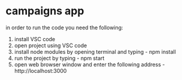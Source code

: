 # campaigns app

in order to run the code you need the following:

1. install VSC code
2. open project using VSC code
3. install node modules by opening terminal and typing - npm install
4. run the project by typing - npm start
5. open web browser window and enter the following address - http://localhost:3000
